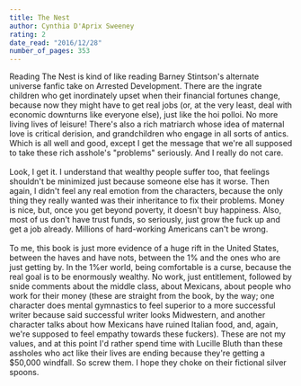 ```yaml
---
title: The Nest
author: Cynthia D'Aprix Sweeney
rating: 2
date_read: "2016/12/28"
number_of_pages: 353
---
```


Reading The Nest is kind of like reading Barney Stintson's alternate universe fanfic take on Arrested Development. There are the ingrate children who get inordinately upset when their financial fortunes change, because now they might have to get real jobs (or, at the very least, deal with economic downturns like everyone else), just like the hoi polloi. No more living lives of leisure! There's also a rich matriarch whose idea of maternal love is critical derision, and grandchildren who engage in all sorts of antics. Which is all well and good, except I get the message that we're all supposed to take these rich asshole's "problems" seriously. And I really do not care.<br/><br/>Look, I get it. I understand that wealthy people suffer too, that feelings shouldn't be minimized just because someone else has it worse. Then again, I didn't feel any real emotion from the characters, because the only thing they really wanted was their inheritance to fix their problems. Money is nice, but, once you get beyond poverty, it doesn't buy happiness. Also, most of us don't have trust funds, so seriously, just grow the fuck up and get a job already. Millions of hard-working Americans can't be wrong.<br/><br/>To me, this book is just more evidence of a huge rift in the United States, between the haves and have nots, between the 1% and the ones who are just getting by. In the 1%er world, being comfortable is a curse, because the real goal is to be enormously wealthy. No work, just entitlement, followed by snide comments about the middle class, about Mexicans, about people who work for their money (these are straight from the book, by the way; one character does mental gymnastics to feel superior to a more successful writer because said successful writer looks Midwestern, and another character talks about how Mexicans have ruined Italian food, and, again, we're supposed to feel empathy towards these fuckers). These are not my values, and at this point I'd rather spend time with Lucille Bluth than these assholes who act like their lives are ending because they're getting a $50,000 windfall. So screw them. I hope they choke on their fictional silver spoons. 